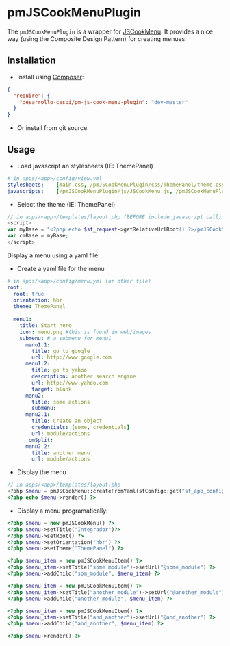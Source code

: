 # pmJSCookMenuPlugin

The `pmJSCookMenuPlugin` is a wrapper for [JSCookMenu](http://jscook.yuanheng.org/JSCookMenu/index.html).
It provides a nice way (using the Composite Design Pattern) for creating menues.

## Installation

* Install using [Composer](http://getcomposer.org):

```json
{
  "require": {
    "desarrollo-cespi/pm-js-cook-menu-plugin": "dev-master"
  }
}
```

* Or install from git source.

## Usage

* Load javascript an stylesheets (IE: ThemePanel)
    
```yaml
# in apps/<app>/config/view.yml
stylesheets:    [main.css, /pmJSCookMenuPlugin/css/ThemePanel/theme.css]
javascripts:    [/pmJSCookMenuPlugin/js/JSCookMenu.js, /pmJSCookMenuPlugin/js/ThemePanel/theme.js]
```

* Select the theme (IE: ThemePanel)
    
```php
// in apps/<app>/templates/layout.php (BEFORE include_javascript call)
<script>
var myBase = "<?php echo $sf_request->getRelativeUrlRoot() ?>/pmJSCookMenuPlugin/images/ThemePanel/";
var cmBase = myBase;
</script>
```

Display a menu using a yaml file:
  
* Create a yaml file for the menu
    
```yaml
# in apps/<app>/config/menu.yml (or other file)
root:
  root: true
  orientation: hbr
  theme: ThemePanel
            
  menu1:
    title: Start here
    icon: menu.png #this is found in web/images
    submenu: # a submenu for menu1
      menu1.1:
        title: go to google
        url: http://www.google.com
      menu1.2:
        title: go to yahoo
        description: another search engine
        url: http://www.yahoo.com
        target: blank
      menu2:
        title: some actions
        submenu:
      menu2.1:
        title: Create an object
        credentials: [some, credentials]
        url: module/actions
      _cmSplit:
      menu2.2:
        title: another menu
        url: module/actions
```

* Display the menu
    
```php
// in apps/<app>/templates/layout.php
<?php $menu = pmJSCookMenu::createFromYaml(sfConfig::get("sf_app_config_dir")."/menu.yml") ?>
<?php echo $menu->render() ?>
```

* Display a menu programatically:
    
```php
<?php $menu = new pmJSCookMenu() ?>
<?php $menu->setTitle("Integrador")?>
<?php $menu->setRoot() ?>
<?php $menu->setOrientation("hbr") ?>
<?php $menu->setTheme("ThemePanel") ?>

<?php $menu_item = new pmJSCookMenuItem() ?>
<?php $menu_item->setTitle("some module")->setUrl("@some_module") ?>
<?php $menu->addChild("som_module", $menu_item) ?>

<?php $menu_item = new pmJSCookMenuItem() ?>
<?php $menu_item->setTitle("another_module")->setUrl("@another_module") ?>
<?php $menu->addChild("another_module", $menu_item) ?>

<?php $menu_item = new pmJSCookMenuItem() ?>
<?php $menu_item->setTitle("and_another")->setUrl("@and_another") ?>
<?php $menu->addChild("and_another", $menu_item) ?>

<?php $menu->render() ?>
```
